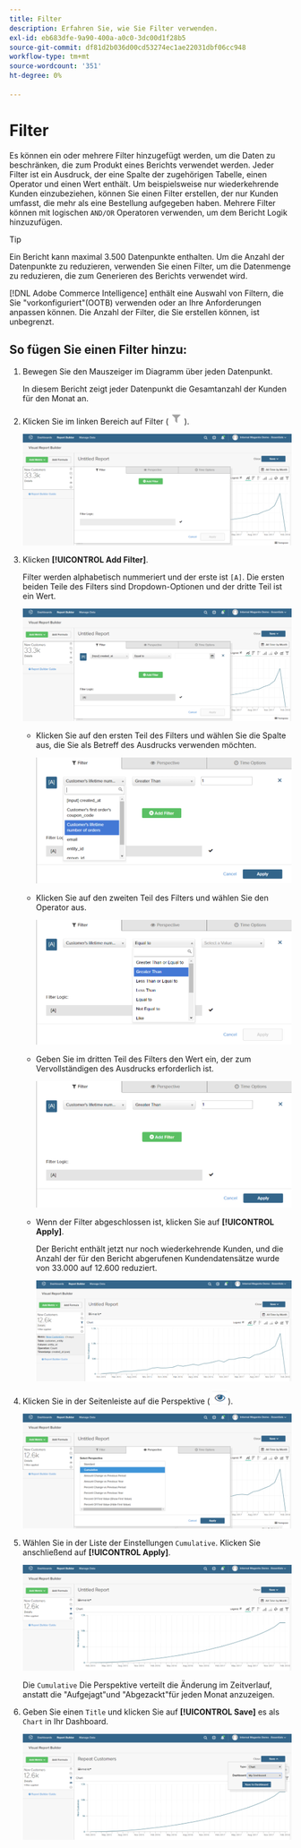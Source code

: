 ```yaml
---
title: Filter
description: Erfahren Sie, wie Sie Filter verwenden.
exl-id: eb683dfe-9a90-400a-a0c0-3dc00d1f28b5
source-git-commit: df81d2b036d00cd53274ec1ae22031dbf06cc948
workflow-type: tm+mt
source-wordcount: '351'
ht-degree: 0%

---
```


# Filter

Es können ein oder mehrere Filter hinzugefügt werden, um die Daten zu beschränken, die zum Produkt eines Berichts verwendet werden. Jeder Filter ist ein Ausdruck, der eine Spalte der zugehörigen Tabelle, einen Operator und einen Wert enthält. Um beispielsweise nur wiederkehrende Kunden einzubeziehen, können Sie einen Filter erstellen, der nur Kunden umfasst, die mehr als eine Bestellung aufgegeben haben. Mehrere Filter können mit logischen `AND/OR` Operatoren verwenden, um dem Bericht Logik hinzuzufügen.

>[!TIP]
>
>Ein Bericht kann maximal 3.500 Datenpunkte enthalten. Um die Anzahl der Datenpunkte zu reduzieren, verwenden Sie einen Filter, um die Datenmenge zu reduzieren, die zum Generieren des Berichts verwendet wird.

[!DNL Adobe Commerce Intelligence] enthält eine Auswahl von Filtern, die Sie &quot;vorkonfiguriert&quot;(OOTB) verwenden oder an Ihre Anforderungen anpassen können. Die Anzahl der Filter, die Sie erstellen können, ist unbegrenzt.

## So fügen Sie einen Filter hinzu:

1. Bewegen Sie den Mauszeiger im Diagramm über jeden Datenpunkt.

   In diesem Bericht zeigt jeder Datenpunkt die Gesamtanzahl der Kunden für den Monat an.

1. Klicken Sie im linken Bereich auf Filter (![](../../assets/magento-bi-btn-filter.png)).

   ![Filter hinzufügen](../../assets/magento-bi-report-builder-filter-add.png)

1. Klicken **[!UICONTROL Add Filter]**.

   Filter werden alphabetisch nummeriert und der erste ist `[A]`. Die ersten beiden Teile des Filters sind Dropdown-Optionen und der dritte Teil ist ein Wert.

   ![](../../assets/magento-bi-report-builder-filter-add-a.png)

   * Klicken Sie auf den ersten Teil des Filters und wählen Sie die Spalte aus, die Sie als Betreff des Ausdrucks verwenden möchten.

      ![Auswählen des ersten Teils des Filters](../../assets/magento-bi-report-builder-filter-part1.png)

   * Klicken Sie auf den zweiten Teil des Filters und wählen Sie den Operator aus.

      ![Operator auswählen](../../assets/magento-bi-report-builder-filter-part2.png)

   * Geben Sie im dritten Teil des Filters den Wert ein, der zum Vervollständigen des Ausdrucks erforderlich ist.

      ![Wert eingeben](../../assets/magento-bi-report-builder-filter-part3.png)

   * Wenn der Filter abgeschlossen ist, klicken Sie auf **[!UICONTROL Apply]**.

      Der Bericht enthält jetzt nur noch wiederkehrende Kunden, und die Anzahl der für den Bericht abgerufenen Kundendatensätze wurde von 33.000 auf 12.600 reduziert.

      ![Gefilterter Bericht](../../assets/magento-bi-report-builder-filter-report.png)<!--{: .zoom}-->

1. Klicken Sie in der Seitenleiste auf die Perspektive ( ![](../../assets/magento-bi-btn-perspective.png)).

   ![Perspektive](../../assets/magento-bi-report-builder-filter-perspective.png)<!--{: .zoom}-->

1. Wählen Sie in der Liste der Einstellungen `Cumulative`. Klicken Sie anschließend auf **[!UICONTROL Apply]**.

   ![Kumulierte Perspektive](../../assets/magento-bi-report-builder-filter-perspective-cumulative.png)

   Die `Cumulative` Die Perspektive verteilt die Änderung im Zeitverlauf, anstatt die &quot;Aufgejagt&quot;und &quot;Abgezackt&quot;für jeden Monat anzuzeigen.

1. Geben Sie einen `Title` und klicken Sie auf **[!UICONTROL Save]** es als `Chart` in Ihr Dashboard.

   ![In Dashboard speichern](../../assets/magento-bi-report-builder-filter-perspective-cumulative-save.png)
